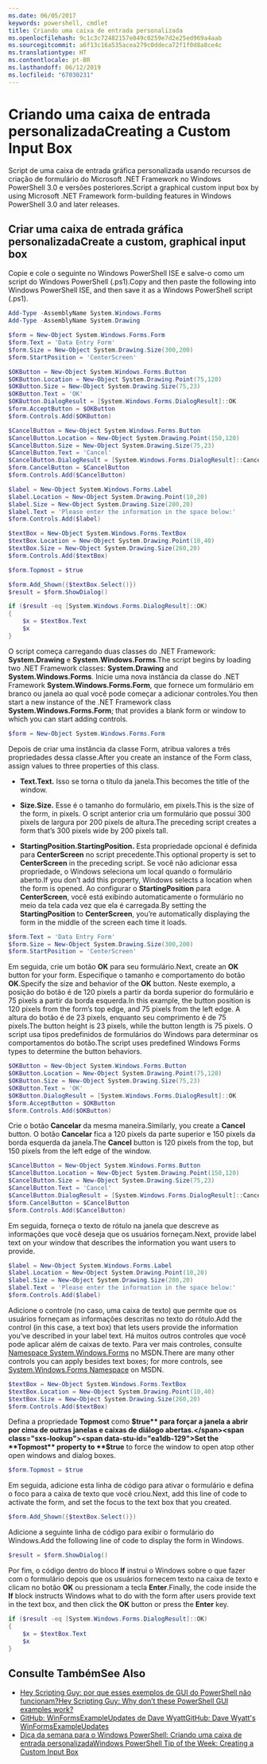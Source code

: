 ```yaml
---
ms.date: 06/05/2017
keywords: powershell, cmdlet
title: Criando uma caixa de entrada personalizada
ms.openlocfilehash: 9c1c3c72482157e849c0259e7d2e25ed969a4aab
ms.sourcegitcommit: a6f13c16a535acea279c0ddeca72f1f0d8a8ce4c
ms.translationtype: HT
ms.contentlocale: pt-BR
ms.lasthandoff: 06/12/2019
ms.locfileid: "67030231"
---
```

# <a name="creating-a-custom-input-box"></a><span data-ttu-id="ea1db-103">Criando uma caixa de entrada personalizada</span><span class="sxs-lookup"><span data-stu-id="ea1db-103">Creating a Custom Input Box</span></span>

<span data-ttu-id="ea1db-104">Script de uma caixa de entrada gráfica personalizada usando recursos de criação de formulário do Microsoft .NET Framework no Windows PowerShell 3.0 e versões posteriores.</span><span class="sxs-lookup"><span data-stu-id="ea1db-104">Script a graphical custom input box by using Microsoft .NET Framework form-building features in Windows PowerShell 3.0 and later releases.</span></span>

## <a name="create-a-custom-graphical-input-box"></a><span data-ttu-id="ea1db-105">Criar uma caixa de entrada gráfica personalizada</span><span class="sxs-lookup"><span data-stu-id="ea1db-105">Create a custom, graphical input box</span></span>

<span data-ttu-id="ea1db-106">Copie e cole o seguinte no Windows PowerShell ISE e salve-o como um script do Windows PowerShell (.ps1).</span><span class="sxs-lookup"><span data-stu-id="ea1db-106">Copy and then paste the following into Windows PowerShell ISE, and then save it as a Windows PowerShell script (.ps1).</span></span>

```powershell
Add-Type -AssemblyName System.Windows.Forms
Add-Type -AssemblyName System.Drawing

$form = New-Object System.Windows.Forms.Form
$form.Text = 'Data Entry Form'
$form.Size = New-Object System.Drawing.Size(300,200)
$form.StartPosition = 'CenterScreen'

$OKButton = New-Object System.Windows.Forms.Button
$OKButton.Location = New-Object System.Drawing.Point(75,120)
$OKButton.Size = New-Object System.Drawing.Size(75,23)
$OKButton.Text = 'OK'
$OKButton.DialogResult = [System.Windows.Forms.DialogResult]::OK
$form.AcceptButton = $OKButton
$form.Controls.Add($OKButton)

$CancelButton = New-Object System.Windows.Forms.Button
$CancelButton.Location = New-Object System.Drawing.Point(150,120)
$CancelButton.Size = New-Object System.Drawing.Size(75,23)
$CancelButton.Text = 'Cancel'
$CancelButton.DialogResult = [System.Windows.Forms.DialogResult]::Cancel
$form.CancelButton = $CancelButton
$form.Controls.Add($CancelButton)

$label = New-Object System.Windows.Forms.Label
$label.Location = New-Object System.Drawing.Point(10,20)
$label.Size = New-Object System.Drawing.Size(280,20)
$label.Text = 'Please enter the information in the space below:'
$form.Controls.Add($label)

$textBox = New-Object System.Windows.Forms.TextBox
$textBox.Location = New-Object System.Drawing.Point(10,40)
$textBox.Size = New-Object System.Drawing.Size(260,20)
$form.Controls.Add($textBox)

$form.Topmost = $true

$form.Add_Shown({$textBox.Select()})
$result = $form.ShowDialog()

if ($result -eq [System.Windows.Forms.DialogResult]::OK)
{
    $x = $textBox.Text
    $x
}
```

<span data-ttu-id="ea1db-107">O script começa carregando duas classes do .NET Framework: **System.Drawing** e **System.Windows.Forms**.</span><span class="sxs-lookup"><span data-stu-id="ea1db-107">The script begins by loading two .NET Framework classes: **System.Drawing** and **System.Windows.Forms**.</span></span> <span data-ttu-id="ea1db-108">Inicie uma nova instância da classe do .NET Framework **System.Windows.Forms.Form**, que fornece um formulário em branco ou janela ao qual você pode começar a adicionar controles.</span><span class="sxs-lookup"><span data-stu-id="ea1db-108">You then start a new instance of the .NET Framework class **System.Windows.Forms.Form**; that provides a blank form or window to which you can start adding controls.</span></span>

```powershell
$form = New-Object System.Windows.Forms.Form
```

<span data-ttu-id="ea1db-109">Depois de criar uma instância da classe Form, atribua valores a três propriedades dessa classe.</span><span class="sxs-lookup"><span data-stu-id="ea1db-109">After you create an instance of the Form class, assign values to three properties of this class.</span></span>

- <span data-ttu-id="ea1db-110">**Text.**</span><span class="sxs-lookup"><span data-stu-id="ea1db-110">**Text.**</span></span> <span data-ttu-id="ea1db-111">Isso se torna o título da janela.</span><span class="sxs-lookup"><span data-stu-id="ea1db-111">This becomes the title of the window.</span></span>

- <span data-ttu-id="ea1db-112">**Size.**</span><span class="sxs-lookup"><span data-stu-id="ea1db-112">**Size.**</span></span> <span data-ttu-id="ea1db-113">Esse é o tamanho do formulário, em pixels.</span><span class="sxs-lookup"><span data-stu-id="ea1db-113">This is the size of the form, in pixels.</span></span> <span data-ttu-id="ea1db-114">O script anterior cria um formulário que possui 300 pixels de largura por 200 pixels de altura.</span><span class="sxs-lookup"><span data-stu-id="ea1db-114">The preceding script creates a form that’s 300 pixels wide by 200 pixels tall.</span></span>

- <span data-ttu-id="ea1db-115">**StartingPosition.**</span><span class="sxs-lookup"><span data-stu-id="ea1db-115">**StartingPosition.**</span></span> <span data-ttu-id="ea1db-116">Esta propriedade opcional é definida para **CenterScreen** no script precedente.</span><span class="sxs-lookup"><span data-stu-id="ea1db-116">This optional property is set to **CenterScreen** in the preceding script.</span></span> <span data-ttu-id="ea1db-117">Se você não adicionar essa propriedade, o Windows seleciona um local quando o formulário aberto.</span><span class="sxs-lookup"><span data-stu-id="ea1db-117">If you don’t add this property, Windows selects a location when the form is opened.</span></span> <span data-ttu-id="ea1db-118">Ao configurar o **StartingPosition** para **CenterScreen**, você está exibindo automaticamente o formulário no meio da tela cada vez que ela é carregada.</span><span class="sxs-lookup"><span data-stu-id="ea1db-118">By setting the **StartingPosition** to **CenterScreen**, you’re automatically displaying the form in the middle of the screen each time it loads.</span></span>

```powershell
$form.Text = 'Data Entry Form'
$form.Size = New-Object System.Drawing.Size(300,200)
$form.StartPosition = 'CenterScreen'
```

<span data-ttu-id="ea1db-119">Em seguida, crie um botão **OK** para seu formulário.</span><span class="sxs-lookup"><span data-stu-id="ea1db-119">Next, create an **OK** button for your form.</span></span> <span data-ttu-id="ea1db-120">Especifique o tamanho e comportamento do botão **OK**.</span><span class="sxs-lookup"><span data-stu-id="ea1db-120">Specify the size and behavior of the **OK** button.</span></span> <span data-ttu-id="ea1db-121">Neste exemplo, a posição do botão é de 120 pixels a partir da borda superior do formulário e 75 pixels a partir da borda esquerda.</span><span class="sxs-lookup"><span data-stu-id="ea1db-121">In this example, the button position is 120 pixels from the form’s top edge, and 75 pixels from the left edge.</span></span> <span data-ttu-id="ea1db-122">A altura do botão é de 23 pixels, enquanto seu comprimento é de 75 pixels.</span><span class="sxs-lookup"><span data-stu-id="ea1db-122">The button height is 23 pixels, while the button length is 75 pixels.</span></span> <span data-ttu-id="ea1db-123">O script usa tipos predefinidos de formulários do Windows para determinar os comportamentos do botão.</span><span class="sxs-lookup"><span data-stu-id="ea1db-123">The script uses predefined Windows Forms types to determine the button behaviors.</span></span>

```powershell
$OKButton = New-Object System.Windows.Forms.Button
$OKButton.Location = New-Object System.Drawing.Point(75,120)
$OKButton.Size = New-Object System.Drawing.Size(75,23)
$OKButton.Text = 'OK'
$OKButton.DialogResult = [System.Windows.Forms.DialogResult]::OK
$form.AcceptButton = $OKButton
$form.Controls.Add($OKButton)
```

<span data-ttu-id="ea1db-124">Crie o botão **Cancelar** da mesma maneira.</span><span class="sxs-lookup"><span data-stu-id="ea1db-124">Similarly, you create a **Cancel** button.</span></span> <span data-ttu-id="ea1db-125">O botão **Cancelar** fica a 120 pixels da parte superior e 150 pixels da borda esquerda da janela.</span><span class="sxs-lookup"><span data-stu-id="ea1db-125">The **Cancel** button is 120 pixels from the top, but 150 pixels from the left edge of the window.</span></span>

```powershell
$CancelButton = New-Object System.Windows.Forms.Button
$CancelButton.Location = New-Object System.Drawing.Point(150,120)
$CancelButton.Size = New-Object System.Drawing.Size(75,23)
$CancelButton.Text = 'Cancel'
$CancelButton.DialogResult = [System.Windows.Forms.DialogResult]::Cancel
$form.CancelButton = $CancelButton
$form.Controls.Add($CancelButton)
```

<span data-ttu-id="ea1db-126">Em seguida, forneça o texto de rótulo na janela que descreve as informações que você deseja que os usuários forneçam.</span><span class="sxs-lookup"><span data-stu-id="ea1db-126">Next, provide label text on your window that describes the information you want users to provide.</span></span>

```powershell
$label = New-Object System.Windows.Forms.Label
$label.Location = New-Object System.Drawing.Point(10,20)
$label.Size = New-Object System.Drawing.Size(280,20)
$label.Text = 'Please enter the information in the space below:'
$form.Controls.Add($label)
```

<span data-ttu-id="ea1db-127">Adicione o controle (no caso, uma caixa de texto) que permite que os usuários forneçam as informações descritas no texto do rótulo.</span><span class="sxs-lookup"><span data-stu-id="ea1db-127">Add the control (in this case, a text box) that lets users provide the information you’ve described in your label text.</span></span> <span data-ttu-id="ea1db-128">Há muitos outros controles que você pode aplicar além de caixas de texto. Para ver mais controles, consulte [Namespace System.Windows.Forms](https://msdn.microsoft.com/library/k50ex0x9(v=vs.110).aspx) no MSDN.</span><span class="sxs-lookup"><span data-stu-id="ea1db-128">There are many other controls you can apply besides text boxes; for more controls, see [System.Windows.Forms Namespace](https://msdn.microsoft.com/library/k50ex0x9(v=vs.110).aspx) on MSDN.</span></span>

```powershell
$textBox = New-Object System.Windows.Forms.TextBox
$textBox.Location = New-Object System.Drawing.Point(10,40)
$textBox.Size = New-Object System.Drawing.Size(260,20)
$form.Controls.Add($textBox)
```

<span data-ttu-id="ea1db-129">Defina a propriedade **Topmost** como **$true** para forçar a janela a abrir por cima de outras janelas e caixas de diálogo abertas.</span><span class="sxs-lookup"><span data-stu-id="ea1db-129">Set the **Topmost** property to **$true** to force the window to open atop other open windows and dialog boxes.</span></span>

```powershell
$form.Topmost = $true
```

<span data-ttu-id="ea1db-130">Em seguida, adicione esta linha de código para ativar o formulário e defina o foco para a caixa de texto que você criou.</span><span class="sxs-lookup"><span data-stu-id="ea1db-130">Next, add this line of code to activate the form, and set the focus to the text box that you created.</span></span>

```powershell
$form.Add_Shown({$textBox.Select()})
```

<span data-ttu-id="ea1db-131">Adicione a seguinte linha de código para exibir o formulário do Windows.</span><span class="sxs-lookup"><span data-stu-id="ea1db-131">Add the following line of code to display the form in Windows.</span></span>

```powershell
$result = $form.ShowDialog()
```

<span data-ttu-id="ea1db-132">Por fim, o código dentro do bloco **If** instrui o Windows sobre o que fazer com o formulário depois que os usuários fornecem texto na caixa de texto e clicam no botão **OK** ou pressionam a tecla **Enter**.</span><span class="sxs-lookup"><span data-stu-id="ea1db-132">Finally, the code inside the **If** block instructs Windows what to do with the form after users provide text in the text box, and then click the **OK** button or press the **Enter** key.</span></span>

```powershell
if ($result -eq [System.Windows.Forms.DialogResult]::OK)
{
    $x = $textBox.Text
    $x
}
```

## <a name="see-also"></a><span data-ttu-id="ea1db-133">Consulte Também</span><span class="sxs-lookup"><span data-stu-id="ea1db-133">See Also</span></span>

- [<span data-ttu-id="ea1db-134">Hey Scripting Guy:  por que esses exemplos de GUI do PowerShell não funcionam?</span><span class="sxs-lookup"><span data-stu-id="ea1db-134">Hey Scripting Guy:  Why don’t these PowerShell GUI examples work?</span></span>](https://go.microsoft.com/fwlink/?LinkId=506644)
- [<span data-ttu-id="ea1db-135">GitHub: WinFormsExampleUpdates de Dave Wyatt</span><span class="sxs-lookup"><span data-stu-id="ea1db-135">GitHub: Dave Wyatt's WinFormsExampleUpdates</span></span>](https://github.com/dlwyatt/WinFormsExampleUpdates)
- [<span data-ttu-id="ea1db-136">Dica da semana para o Windows PowerShell:  Criando uma caixa de entrada personalizada</span><span class="sxs-lookup"><span data-stu-id="ea1db-136">Windows PowerShell Tip of the Week:  Creating a Custom Input Box</span></span>](https://technet.microsoft.com/library/ff730941.aspx)
